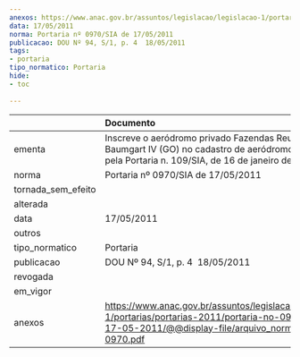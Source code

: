 ```yaml
---
anexos: https://www.anac.gov.br/assuntos/legislacao/legislacao-1/portarias/portarias-2011/portaria-no-0970-sia-de-17-05-2011/@@display-file/arquivo_norma/PA2011-0970.pdf
data: 17/05/2011
norma: Portaria nº 0970/SIA de 17/05/2011
publicacao: DOU Nº 94, S/1, p. 4  18/05/2011
tags:
- portaria
tipo_normatico: Portaria
hide: 
- toc 
 
---
```


|                    | Documento                                                                                                                                                         |
|:-------------------|:------------------------------------------------------------------------------------------------------------------------------------------------------------------|
| ementa             | Inscreve o aeródromo privado Fazendas Reunidas Baumgart IV (GO) no cadastro de aeródromos. Revogada pela Portaria n. 109/SIA, de 16 de janeiro de 2014.           |
| norma              | Portaria nº 0970/SIA de 17/05/2011                                                                                                                                |
| tornada_sem_efeito |                                                                                                                                                                   |
| alterada           |                                                                                                                                                                   |
| data               | 17/05/2011                                                                                                                                                        |
| outros             |                                                                                                                                                                   |
| tipo_normatico     | Portaria                                                                                                                                                          |
| publicacao         | DOU Nº 94, S/1, p. 4  18/05/2011                                                                                                                                  |
| revogada           |                                                                                                                                                                   |
| em_vigor           |                                                                                                                                                                   |
| anexos             | https://www.anac.gov.br/assuntos/legislacao/legislacao-1/portarias/portarias-2011/portaria-no-0970-sia-de-17-05-2011/@@display-file/arquivo_norma/PA2011-0970.pdf |